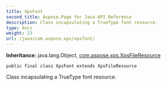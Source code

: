 ```yaml
---
title: XpsFont
second_title: Aspose.Page for Java API Reference
description: Class incapsulating a TrueType font resource.
type: docs
weight: 23
url: /java/com.aspose.xps/xpsfont/
---
```

**Inheritance:**
java.lang.Object, [com.aspose.xps.XpsFileResource](../../com.aspose.xps/xpsfileresource)
```
public final class XpsFont extends XpsFileResource
```

Class incapsulating a TrueType font resource.
